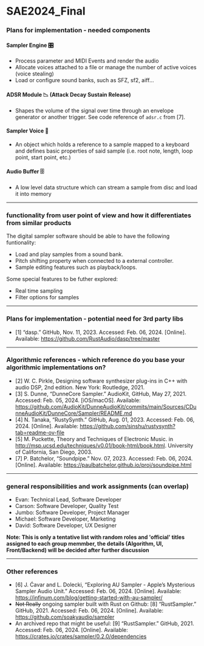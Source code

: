 # SAE2024_Final

### Plans for implementation - needed components

#### Sampler Engine 🎛️

- Process parameter and MIDI Events and render the audio
- Allocate voices attached to a file or manage the number of active voices (voice stealing)
- Load or configure sound banks, such as SFZ, sf2, aiff...

#### ADSR Module 📉 (Attack Decay Sustain Release)

- Shapes the volume of the signal over time through an envelope generator or another trigger. See code reference of `adsr.c` from [7].

#### Sampler Voice 🎹

- An object which holds a reference to a sample mapped to a keyboard and defines basic properties of said sample (i.e. root note, length, loop point, start point, etc.)

#### Audio Buffer 🗄️

- A low level data structure which can stream a sample from disc and load it into memory

---

### functionality from user point of view and how it differentiates from similar products

The digital sampler software should be able to have the following funtionality:

- Load and play samples from a sound bank.
- Pitch shifting property when connected to a external controller.
- Sample editing features such as playback/loops.

Some special features to be futher explored:

- Real time sampling
- Filter options for samples

---

### Plans for implementation - potential need for 3rd party libs

- [1] “dasp.” GitHub, Nov. 11, 2023. Accessed: Feb. 06, 2024. [Online]. Available: <https://github.com/RustAudio/dasp/tree/master>

---

### Algorithmic references - which reference do you base your algorithmic implementations on?

- [2] W. C. Pirkle, Designing software synthesizer plug-ins in C++ with audio DSP, 2nd edition. New York: Routledge, 2021.
- [3] S. Dunne, “DunneCore Sampler.” AudioKit, GitHub, May 27, 2021. Accessed: Feb. 05, 2024. [iOS/macOS]. Available: <https://github.com/AudioKit/DunneAudioKit/commits/main/Sources/CDunneAudioKit/DunneCore/Sampler/README.md>
- [4] N. Tanaka, “RustySynth.” GitHub, Aug. 01, 2023. Accessed: Feb. 06, 2024. [Online]. Available: <https://github.com/sinshu/rustysynth?tab=readme-ov-file>
- [5] M. Puckette, Theory and Techniques of Electronic Music. in <http://msp.ucsd.edu/techniques/v0.01/book-html/book.html>. University of California, San Diego, 2003.
- [7] P. Batchelor, “Soundpipe.” Nov. 07, 2023. Accessed: Feb. 06, 2024. [Online]. Available: <https://paulbatchelor.github.io/proj/soundpipe.html>

---

### general responsibilities and work assignments (can overlap)

- Evan: Technical Lead, Software Developer
- Carson: Software Developer, Quality Test
- Jumbo: Software Developer, Project Manager
- Michael: Software Developer, Marketing
- David: Software Developer, UX Designer

**Note: This is only a tentative list with random roles and 'official' titles assigned to each group memmber, the details (Algorithm, UI, Front/Backend) will be decided after further discussion**

---

### Other references

- [6] J. Ćavar and L. Dolecki, “Exploring AU Sampler - Apple’s Mysterious Sampler Audio Unit.” Accessed: Feb. 06, 2024. [Online]. Available: <https://infinum.com/blog/getting-started-with-au-sampler/>
- ~~Not Really~~ ongoing sampler built with Rust on Github: [8] “RustSampler.” GitHub, 2021. Accessed: Feb. 06, 2024. [Online]. Available: <https://github.com/soakyaudio/sampler>
- An archived repo that might be useful: [9] “RustSampler.” GitHub, 2021. Accessed: Feb. 06, 2024. [Online]. Available: <https://crates.io/crates/sampler/0.2.0/dependencies>

